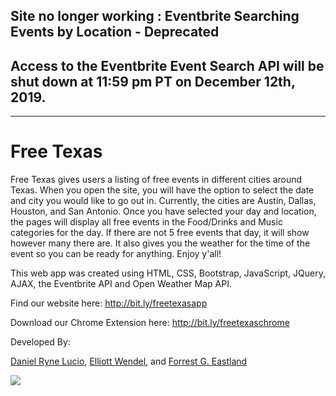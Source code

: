 ## Site no longer working : Eventbrite Searching Events by Location - Deprecated
## Access to the Eventbrite Event Search API will be shut down at 11:59 pm PT on December 12th, 2019.

-------------------------------------------------------------

# Free Texas

Free Texas gives users a listing of free events in different cities around Texas. When you open the site, you will have the option to select the date and city you would like to go out in. Currently, the cities are Austin, Dallas, Houston, and San Antonio. Once you have selected your day and location, the pages will display all free events in the Food/Drinks and Music categories for the day. If there are not 5 free events that day, it will show however many there are. It also gives you the weather for the time of the event so you can be ready for anything. Enjoy y'all! 

This web app was created using HTML, CSS, Bootstrap, JavaScript, JQuery, AJAX, the Eventbrite API and Open Weather Map API. 

Find our website here:
http://bit.ly/freetexasapp

Download our Chrome Extension here:
http://bit.ly/freetexaschrome

Developed By:

[Daniel Ryne Lucio](https://github.com/danielryne),
[Elliott Wendel](https://github.com/ewendel88), and 
[Forrest G. Eastland](https://github.com/eastman81)

![](http://akns-images.eonline.com/eol_images/Entire_Site/201562/rs_500x279-150702133606-tumblr_inline_miazfeIb1u1qz4rgp.gif)
